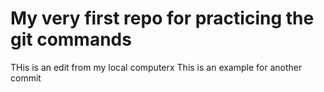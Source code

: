 # My very first repo for practicing the git commands


THis is an edit from my local computerx
This is an example for another commit
